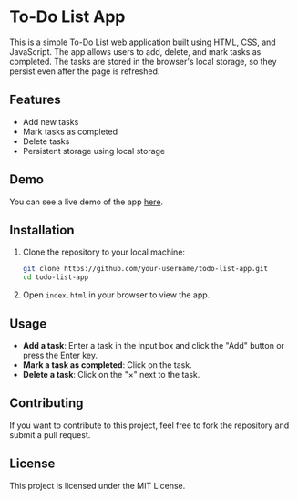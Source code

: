# To-Do List App

This is a simple To-Do List web application built using HTML, CSS, and JavaScript. The app allows users to add, delete, and mark tasks as completed. The tasks are stored in the browser's local storage, so they persist even after the page is refreshed.

## Features

- Add new tasks
- Mark tasks as completed
- Delete tasks
- Persistent storage using local storage

## Demo

You can see a live demo of the app [here](https://todolist-taruns-projects-cdcc5eed.vercel.app).

## Installation

1. Clone the repository to your local machine:

    ```bash
    git clone https://github.com/your-username/todo-list-app.git
    cd todo-list-app
    ```

2. Open `index.html` in your browser to view the app.

## Usage

- **Add a task**: Enter a task in the input box and click the "Add" button or press the Enter key.
- **Mark a task as completed**: Click on the task.
- **Delete a task**: Click on the "×" next to the task.

## Contributing

If you want to contribute to this project, feel free to fork the repository and submit a pull request.

## License

This project is licensed under the MIT License.
